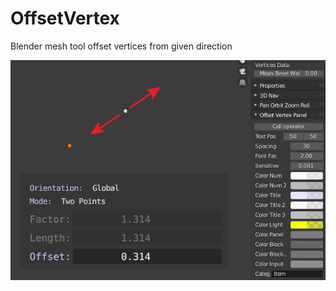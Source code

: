 # OffsetVertex
Blender mesh tool
offset vertices from given direction

![image](https://github.com/Iiispace/OffsetVertex/blob/main/img/offsetvertex.jpg)

